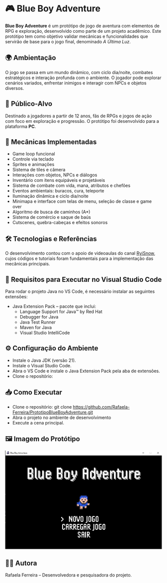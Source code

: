 # 🎮 Blue Boy Adventure

**Blue Boy Adventure** é um protótipo de jogo de aventura com elementos de RPG e exploração, desenvolvido como parte de um projeto acadêmico. Este protótipo tem como objetivo validar mecânicas e funcionalidades que servirão de base para o jogo final, denominado *A Última Luz*.

## 🌍 Ambientação

O jogo se passa em um mundo dinâmico, com ciclo dia/noite, combates estratégicos e interação profunda com o ambiente. O jogador pode explorar cenários variados, enfrentar inimigos e interagir com NPCs e objetos diversos.

## 👥 Público-Alvo

Destinado a jogadores a partir de 12 anos, fãs de RPGs e jogos de ação com foco em exploração e progressão. O protótipo foi desenvolvido para a plataforma **PC**.

## 🧩 Mecânicas Implementadas

- Game loop funcional
- Controle via teclado
- Sprites e animações
- Sistema de tiles e câmera
- Interações com objetos, NPCs e diálogos
- Inventário com itens equipáveis e projetáveis
- Sistema de combate com vida, mana, atributos e chefões
- Eventos ambientais: buracos, cura, teleporte
- Iluminação dinâmica e ciclo dia/noite
- Minimapa e interface com telas de menu, seleção de classe e game over
- Algoritmo de busca de caminhos (A*)
- Sistema de comércio e saque de baús
- Cutscenes, quebra-cabeças e efeitos sonoros

## 🛠️ Tecnologias e Referências

O desenvolvimento contou com o apoio de videoaulas do canal [RyiSnow](https://www.youtube.com/@RyiSnow), cujos códigos e tutoriais foram fundamentais para a implementação das mecânicas principais.

## 🧰 Requisitos para Executar no Visual Studio Code
Para rodar o projeto Java no VS Code, é necessário instalar as seguintes extensões:
- Java Extension Pack – pacote que inclui:
  - Language Support for Java™ by Red Hat
  - Debugger for Java
  - Java Test Runner
  - Maven for Java
  - Visual Studio IntelliCode

## ⚙️ Configuração do Ambiente
- Instale o Java JDK (versão 21).
- Instale o Visual Studio Code.
- Abra o VS Code e instale o Java Extension Pack pela aba de extensões.
- Clone o repositório:

## 📥 Como Executar
- Clone o repositório:
git clone https://github.com/Rafaela-Ferreira/PrototipoBlueBoyAdventure.git
- Abra o projeto no ambiente de desenvolvimento
- Execute a cena principal.

## 🖼️ Imagem do Protótipo

![Tela do jogo Blue Boy Adventure](A_UltimaLuz\src\img\BlueBoyAdventure.jpg)

## 🧑‍💻 Autora
Rafaela Ferreira – Desenvolvedora e pesquisadora do projeto.



